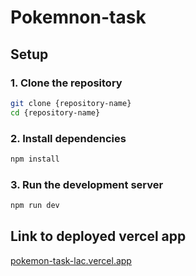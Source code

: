 
# Pokemnon-task

## Setup

### 1. Clone the repository

```bash
git clone {repository-name}
cd {repository-name}
```

### 2. Install dependencies

```bash
npm install
```

### 3. Run the development server

```bash
npm run dev
```

## Link to deployed vercel app

[pokemon-task-lac.vercel.app](https://pokemon-task-lac.vercel.app/)